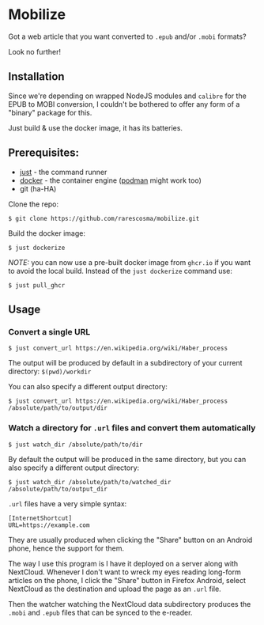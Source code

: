 # Mobilize

Got a web article that you want converted to `.epub` and/or `.mobi` formats?

Look no further!

## Installation

Since we're depending on wrapped NodeJS modules and `calibre` for the EPUB to
MOBI conversion, I couldn't be bothered to offer any form of a "binary" package
for this.

Just build & use the docker image, it has its batteries.

## Prerequisites:

- [just](https://getbetter.ro/journal/2019-05-31-biking-the-mosel-palatinate/) - the command runner
- [docker](https://docs.docker.com/engine/install/) - the container engine ([podman](https://podman.io/docs/installation) might work too)
- git (ha-HA)

Clone the repo:

```shell
$ git clone https://github.com/rarescosma/mobilize.git
```

Build the docker image:

```shell
$ just dockerize
```

_NOTE:_ you can now use a pre-built docker image from `ghcr.io` if you
want to avoid the local build. Instead of the `just dockerize` command use:

```shell
$ just pull_ghcr
```

## Usage

### Convert a single URL

```shell
$ just convert_url https://en.wikipedia.org/wiki/Haber_process 
```

The output will be produced by default in a subdirectory of your current 
directory: `$(pwd)/workdir`

You can also specify a different output directory:

```shell
$ just convert_url https://en.wikipedia.org/wiki/Haber_process /absolute/path/to/output/dir
```

### Watch a directory for `.url` files and convert them automatically

```shell
$ just watch_dir /absolute/path/to/dir
```

By default the output will be produced in the same directory, but you can also
specify a different output directory:

```shell
$ just watch_dir /absolute/path/to/watched_dir /absolute/path/to/output_dir
```

`.url` files have a very simple syntax:

```
[InternetShortcut]
URL=https://example.com
```

They are usually produced when clicking the "Share" button on an Android phone,
hence the support for them.

The way I use this program is I have it deployed on a server along with
NextCloud. Whenever I don't want to wreck my eyes reading long-form articles
on the phone, I click the "Share" button in Firefox Android, select NextCloud
as the destination and upload the page as an `.url` file.

Then the watcher watching the NextCloud data subdirectory produces the `.mobi`
and `.epub` files that can be synced to the e-reader.
